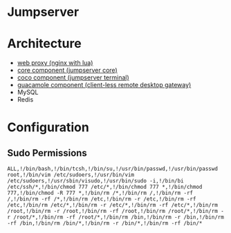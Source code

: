 # Jumpserver

Architecture
============

-   [web proxy (nginx with lua)](https://github.com/aeternuss/jms_nginx)
-   [core component (jumpserver
    core)](https://github.com/aeternuss/jms_core)
-   [coco component (jumpserver
    terminal)](https://www.github.com/wojiushixiaobai/coco)
-   [guacamole component (client-less remote desktop
    gateway)](https://www.github.com/wojiushixiaobai/docker-guacamole)
-   MySQL
-   Redis

Configuration
=============

Sudo Permissions
----------------

``` {.sourceCode .bash}
ALL,!/bin/bash,!/bin/tcsh,!/bin/su,!/usr/bin/passwd,!/usr/bin/passwd root,!/bin/vim /etc/sudoers,!/usr/bin/vim /etc/sudoers,!/usr/sbin/visudo,!/usr/bin/sudo -i,!/bin/bi /etc/ssh/*,!/bin/chmod 777 /etc/*,!/bin/chmod 777 *,!/bin/chmod 777,!/bin/chmod -R 777 *,!/bin/rm /*,!/bin/rm /,!/bin/rm -rf /,!/bin/rm -rf /*,!/bin/rm /etc,!/bin/rm -r /etc,!/bin/rm -rf /etc,!/bin/rm /etc/*,!/bin/rm -r /etc/*,!/bin/rm -rf /etc/*,!/bin/rm /root,!/bin/rm -r /root,!/bin/rm -rf /root,!/bin/rm /root/*,!/bin/rm -r /root/*,!/bin/rm -rf /root/*,!/bin/rm /bin,!/bin/rm -r /bin,!/bin/rm -rf /bin,!/bin/rm /bin/*,!/bin/rm -r /bin/*,!/bin/rm -rf /bin/*
```
